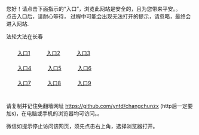 您好！请点击下面指示的“入口”，浏览此网站是安全的，且为您带来平安。。 <br/>
点击入口后，请耐心等待， 过程中可能会出现无法打开的提示，请忽略，最终会进入网站. </br>

法轮大法在长春<br/>
<div style="padding:10px"><a style="margin:20px" target="_blank" href="https://d3tzji2czp5rdg.cloudfront.net/2Qpsp?duqwq" id="ccLink1" rel="nofollow">入口1</a> <a target="_blank" style="margin:20px" href="https://d1dlq17pfsmanb.cloudfront.net/2Qpsp?ygmtdpb" id="ccLink2" rel="nofollow">入口2</a> <a style="margin:20px" target="_blank" href="https://d12dx1eapxoq3n.cloudfront.net/2Qpsp?wqjhhu" id="ccLink3" rel="nofollow">入口3</a></div>

<div style="padding:10px" ><a style="margin:20px" target="_blank" href="https://d3tzji2czp5rdg.cloudfront.net/2Qpsp?duqwq" id="ccLink4" rel="nofollow">入口4</a> <a style="margin:20px" href="https://d1dlq17pfsmanb.cloudfront.net/2Qpsp?ygmtdpb" target="_blank" id="ccLink5" rel="nofollow">入口5</a> <a style="margin:20px" href="https://d12dx1eapxoq3n.cloudfront.net/2Qpsp?wqjhhu" target="_blank" id="ccLink6" rel="nofollow">入口6</a></div>

<div style="padding:10px"><a style="margin:20px" target="_blank" href="https://d3tzji2czp5rdg.cloudfront.net/2Qpsp?duqwq" id="ccLink7" rel="nofollow">入口7</a> <a style="margin:20px" href="https://d1dlq17pfsmanb.cloudfront.net/2Qpsp?ygmtdpb" target="_blank" id="ccLink8" rel="nofollow">入口8</a> <a style="margin:20px" target="_blank" href="https://d12dx1eapxoq3n.cloudfront.net/2Qpsp?wqjhhu" id="ccLink9" rel="nofollow">入口9</a></div>

<br/>



请复制并记住免翻墙网址 https://github.com/yntd/changchunzx (http后一定要加s)，在电脑或手机的浏览器均可访问。。<br/>

微信如提示停止访问该网页，须先点击右上角，选择浏览器打开。
